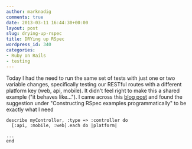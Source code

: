 ```yaml
---
author: marknadig
comments: true
date: 2013-03-11 16:44:30+00:00
layout: post
slug: drying-up-rspec
title: DRYing up RSpec
wordpress_id: 340
categories:
- Ruby on Rails
- testing
---
```


Today I had the need to run the same set of tests with just one or two variable changes, specifically testing our RESTful routes with a different platform key (web, api, mobile). It didn't feel right to make this a shared example ("it behaves like..."). I came across this [blog post](http://testdrivenwebsites.com/2011/08/17/different-ways-of-code-reuse-in-rspec/) and found the suggestion under "Constructing RSpec examples programmatically" to be exactly what I need


    describe myController, :type => :controller do
      [:api, :mobile, :web].each do |platform|
    
    ...
    end
